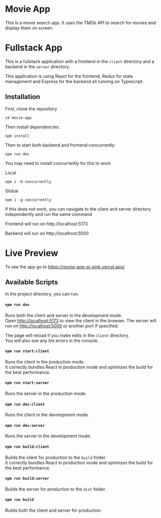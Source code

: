 # Movie App

This is a movie search app. It uses the TMDb API to search for movies and display them on screen.

# Fullstack App

This is a fullstack application with a frontend in the `client` directory and a backend in the `server` directory.

This application is using React for the frontend, Redux for state management and Express for the backend all running on Typescript.

## Installation

First, clone the repository

```cd movie-app```

Then install dependencies:

```npm install```

Then to start both backend and frontend concurrently:

```npm run dev```

You may need to install concurrently for this to work

Local

```npm i -D concurrently```

Global

```npm i -g concurrently```

If this does not work, you can navigate to the client and server directory independently and run the same command

Frontend will run on http://localhost:5173

Backend will run on http://localhost:5000

# Live Preview

To see the app go to https://movie-app-pi-pink.vercel.app/ 

## Available Scripts

In the project directory, you can run:

#### `npm run dev`

Runs both the client and server in the development mode.\
Open [http://localhost:5173](http://localhost:5173) to view the client in the browser. The server will run on [http://localhost:5000](http://localhost:5000) or another port if specified.

The page will reload if you make edits in the `client` directory.\
You will also see any lint errors in the console.

#### `npm run start:client`

Runs the client in the production mode.\
It correctly bundles React in production mode and optimizes the build for the best performance.

#### `npm run start:server`

Runs the server in the production mode.

#### `npm run dev:client`

Runs the client in the development mode.

#### `npm run dev:server`

Runs the server in the development mode.

#### `npm run build:client`

Builds the client for production to the `build` folder.\
It correctly bundles React in production mode and optimizes the build for the best performance.

#### `npm run build:server`

Builds the server for production to the `dist` folder.

#### `npm run build`

Builds both the client and server for production.
